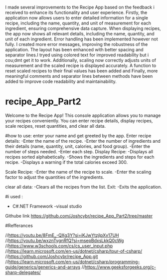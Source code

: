 
 I made several  improvements to the Recipe App based on the feedback i received to enhance its functionality and user experience. Firstly, the application now allows users to enter detailed information for a single recipe, including the name, quantity, and unit of measurement for each ingredient, ensuring comprehensive data capture. When displaying recipes, the app now shows all relevant details, including the name, quantity, and unit of each ingredient. Error handling has been implemented however not fully. I created more   error messages, improving the robustness of the application. The layout has been enhanced with better spacing and separator lines.I tryed using  colored text for improved readability but i cou;dmt get it to work. Additionally, scaling now correctly adjusts units of measurement and the scaled recipe is displayed accurately. A function to reset scaled recipes to their final values has been added and  Finally, more meaningful comments and separator lines between methods have been added to improve code readability and maintainability.

# recipe_App_Part2
Welcome to the Recipe App! This console application allows you to manage your recipes conveniently. You can enter recipe details, display recipes, scale recipes, reset quantities, and clear all data.

#how to use:
 enter your name and get greeted by the app.
  Enter recipe details:
-Enter the name of the recipe.
-Enter the number of ingredients and their details (name, quantity, unit, calories, and food group).
-Enter the number of steps needed.
-Enter each step.
 Display Recipe:
-Displays all recipes sorted alphabetically.
-Shows the ingredients and steps for each recipe.
-Displays a warning if the total calories exceed 300.

 Scale Recipe:
-Enter the name of the recipe to scale.
-Enter the scaling factor to adjust the quantities of the ingredients.

clear all data:
-Clears all the recipes from the list.
Exit:
-Exits the application.

#i used :
- C#.NET Framework
-visual studio


Githube link
https://github.com/Joshcybr/recipe_App_Part2/tree/master

#Refferances

//https://youtu.be/8FmE_-QXg3Y?si=iKJwYtzjlpXv17UH
//https://youtu.be/wxznTygnRfQ?si=msepBdxsLkkQ0cWg
//https://www.w3schools.com/cs/cs_user_input.php
//https://learn.microsoft.com/en-us/dotnet/csharp/tour-of-csharp/
//https://github.com/Joshcybr/recipe_App.git
//https://learn.microsoft.com/en-us/dotnet/csharp/programming-guide/generics/generics-and-arrays
//https://www.geeksforgeeks.org/c-sharp-delegates/

